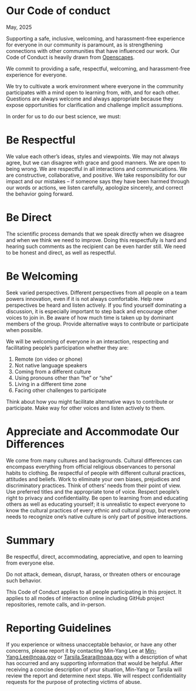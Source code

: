 # Our Code of conduct
May, 2025

Supporting a safe, inclusive, welcoming, and harassment-free experience for everyone in our community is paramount, as is strengthening connections with other communities that have influenced our work. Our Code of Conduct is heavily drawn from [Openscapes](https://www.openscapes.org/code-of-conduct).

We commit to providing a safe, respectful, welcoming, and harassment-free experience for everyone.

We try to cultivate a work environment where everyone in the community participates with a mind open to learning from, with, and for each other. Questions are always welcome and always appropriate because they expose opportunities for clarification and challenge implicit assumptions.

In order for us to do our best science, we must:

# Be Respectful

We value each other’s ideas, styles and viewpoints. We may not always agree, but we can disagree with grace and good manners.  We are open to being wrong.  We are respectful in all interactions and communications.  We are constructive, collaborative,  and positive.   We take responsibility for our impact and our mistakes – if someone says they have been harmed through our words or actions, we listen carefully,  apologize sincerely, and correct the behavior going forward.

# Be Direct 

The scientific process demands that we speak directly when we disagree and when we think we need to improve. Doing this respectfully is hard and hearing such comments as the recipient can be even harder still. We need to be honest and direct, as well as respectful.

# Be Welcoming 

Seek varied perspectives. Different perspectives from all people on a team powers innovation, even if it is not always comfortable. Help new perspectives be heard and listen actively. If you find yourself dominating a discussion, it is especially important to step back and encourage other voices to join in. Be aware of how much time is taken up by dominant members of the group. Provide alternative ways to contribute or participate when possible.

We will be welcoming of everyone in an interaction, respecting and facilitating people’s participation whether they are:

1.    Remote (on video or phone)
1.    Not native language speakers
1.    Coming from a different culture
1.    Using pronouns other than “he” or “she”
1.    Living in a different time zone
1.    Facing other challenges to participate

Think about how you might facilitate alternative ways to contribute or participate.  Make way for other voices and listen actively to them.

# Appreciate and Accommodate Our Differences

We come from many cultures and backgrounds. Cultural differences can encompass everything from official religious observances to personal habits to clothing. Be respectful of people with different cultural practices, attitudes and beliefs. Work to eliminate your own biases, prejudices and discriminatory practices. Think of others' needs from their point of view. Use preferred titles and the appropriate tone of voice. Respect people’s right to privacy and confidentiality. Be open to learning from and educating others as well as educating yourself; it is unrealistic to expect everyone to know the cultural practices of every ethnic and cultural group, but everyone needs to recognize one’s native culture is only part of positive interactions.


# Summary

Be respectful, direct, accommodating, appreciative, and open to learning from everyone else.

Do not attack, demean, disrupt, harass, or threaten others or encourage such behavior.

This Code of Conduct applies to all people participating in this project. It applies to all modes of interaction online including GitHub project repositories, remote calls, and in-person.


# Reporting Guidelines

If you experience or witness unacceptable behavior, or have any other concerns, please report it by contacting Min-Yang Lee at Min-Yang.Lee@noaa.gov or Tarsila.Seara@noaa.gov with a description of what has occurred and any supporting information that would be helpful. After receiving a concise description of your situation, Min-Yang or Tarsila will review the report and determine next steps. We will respect confidentiality requests for the purpose of protecting victims of abuse.
